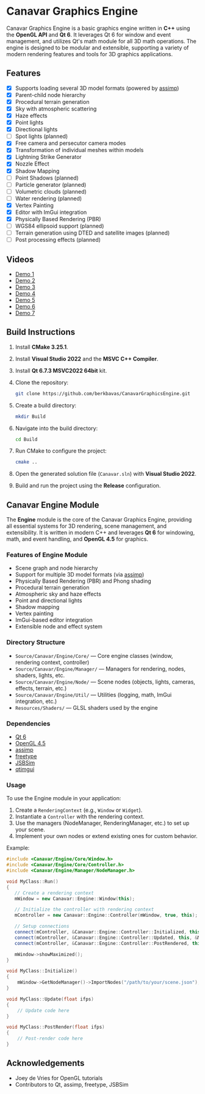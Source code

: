 # Canavar Graphics Engine

Canavar Graphics Engine is a basic graphics engine written in **C++** using the **OpenGL API** and **Qt 6**. It leverages Qt 6 for window and event management, and utilizes Qt's math module for all 3D math operations. The engine is designed to be modular and extensible, supporting a variety of modern rendering features and tools for 3D graphics applications.

## Features

- [x] Supports loading several 3D model formats (powered by [assimp](External/assimp/))
- [x] Parent-child node hierarchy
- [x] Procedural terrain generation
- [x] Sky with atmospheric scattering
- [x] Haze effects
- [x] Point lights
- [x] Directional lights
- [ ] Spot lights (planned)
- [x] Free camera and persecutor camera modes
- [x] Transformation of individual meshes within models
- [x] Lightning Strike Generator
- [x] Nozzle Effect
- [x] Shadow Mapping
- [ ] Point Shadows (planned)
- [ ] Particle generator (planned)
- [ ] Volumetric clouds (planned)
- [ ] Water rendering (planned)
- [x] Vertex Painting
- [x] Editor with ImGui integration
- [x] Physically Based Rendering (PBR)
- [ ] WGS84 ellipsoid support (planned)
- [ ] Terrain generation using DTED and satellite images (planned)
- [ ] Post processing effects (planned)

## Videos

- [Demo 1](https://github.com/user-attachments/assets/72ca55f4-0f0b-48f5-be76-a3ab7fb35183)
- [Demo 2](https://github.com/user-attachments/assets/e6a14a70-482f-449f-ad58-2ef4f8164648)
- [Demo 3](https://github.com/user-attachments/assets/52296861-428c-4694-bbe4-b03f44dd3d18)
- [Demo 4](https://github.com/user-attachments/assets/a3a1cd6e-0239-4a83-b0b9-13c3846d6698)
- [Demo 5](https://github.com/user-attachments/assets/04041241-4dd9-49b1-92ea-0e0b61b3369f)
- [Demo 6](https://github.com/user-attachments/assets/d73b6242-a21e-405a-9e01-acbe09288390)
- [Demo 7](https://github.com/user-attachments/assets/186846ec-5881-4168-9b4c-83ce20c04f80)

## Build Instructions

1. Install **CMake 3.25.1**.
2. Install **Visual Studio 2022** and the **MSVC C++ Compiler**.
3. Install **Qt 6.7.3 MSVC2022 64bit** kit.
4. Clone the repository:

   ```sh
   git clone https://github.com/berkbavas/CanavarGraphicsEngine.git
   ```

5. Create a build directory:

   ```sh
   mkdir Build
   ```

6. Navigate into the build directory:

   ```sh
   cd Build
   ```

7. Run CMake to configure the project:

   ```sh
   cmake ..
   ```

8. Open the generated solution file (`Canavar.sln`) with **Visual Studio 2022**.
9. Build and run the project using the **Release** configuration.

## Canavar Engine Module

The **Engine** module is the core of the Canavar Graphics Engine, providing all essential systems for 3D rendering, scene management, and extensibility. It is written in modern C++ and leverages **Qt 6** for windowing, math, and event handling, and **OpenGL 4.5** for graphics.

### Features of Engine Module

- Scene graph and node hierarchy
- Support for multiple 3D model formats (via [assimp](https://github.com/assimp/assimp))
- Physically Based Rendering (PBR) and Phong shading
- Procedural terrain generation
- Atmospheric sky and haze effects
- Point and directional lights
- Shadow mapping
- Vertex painting
- ImGui-based editor integration
- Extensible node and effect system

### Directory Structure

- `Source/Canavar/Engine/Core/` — Core engine classes (window, rendering context, controller)
- `Source/Canavar/Engine/Manager/` — Managers for rendering, nodes, shaders, lights, etc.
- `Source/Canavar/Engine/Node/` — Scene nodes (objects, lights, cameras, effects, terrain, etc.)
- `Source/Canavar/Engine/Util/` — Utilities (logging, math, ImGui integration, etc.)
- `Resources/Shaders/` — GLSL shaders used by the engine

### Dependencies

- [Qt 6](https://www.qt.io/)
- [OpenGL 4.5](https://www.khronos.org/opengl/)
- [assimp](https://github.com/assimp/assimp)
- [freetype](https://freetype.org/)
- [JSBSim](https://github.com/JSBSim-Team/jsbsim)
- [qtimgui](https://github.com/seanchas116/qtimgui)

### Usage

To use the Engine module in your application:

1. Create a `RenderingContext` (e.g., `Window` or `Widget`).
2. Instantiate a `Controller` with the rendering context.
3. Use the managers (NodeManager, RenderingManager, etc.) to set up your scene.
4. Implement your own nodes or extend existing ones for custom behavior.

Example:

```cpp
#include <Canavar/Engine/Core/Window.h>
#include <Canavar/Engine/Core/Controller.h>
#include <Canavar/Engine/Manager/NodeManager.h>

void MyClass::Run()
{
   // Create a rendering context
   mWindow = new Canavar::Engine::Window(this);

   // Initialize the controller with rendering context
   mController = new Canavar::Engine::Controller(mWindow, true, this); 

   // Setup connections
   connect(mController, &Canavar::Engine::Controller::Initialized, this, &MyClass::Initialize);
   connect(mController, &Canavar::Engine::Controller::Updated, this, &MyClass::Update);
   connect(mController, &Canavar::Engine::Controller::PostRendered, this, &MyClass::PostRender);

   mWindow->showMaximized();
}

void MyClass::Initialize()
{
    mWindow->GetNodeManager()->ImportNodes("/path/to/your/scene.json");
}

void MyClass::Update(float ifps)
{
    // Update code here
}

void MyClass::PostRender(float ifps)
{
    // Post-render code here
}
```

## Acknowledgements

- Joey de Vries for OpenGL tutorials
- Contributors to Qt, assimp, freetype, JSBSim
